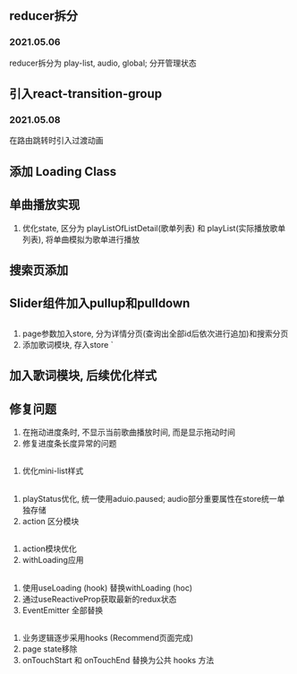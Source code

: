 
## reducer拆分
### 2021.05.06

reducer拆分为 play-list, audio, global; 分开管理状态


## 引入react-transition-group
### 2021.05.08

在路由跳转时引入过渡动画


## 添加 Loading Class


## 单曲播放实现
1. 优化state, 区分为 playListOfListDetail(歌单列表) 和 playList(实际播放歌单列表), 将单曲模拟为歌单进行播放


## 搜索页添加



## Slider组件加入pullup和pulldown



## 
1. page参数加入store, 分为详情分页(查询出全部id后依次进行追加)和搜索分页
2. 添加歌词模块, 存入store
`

## 加入歌词模块, 后续优化样式



## 修复问题
1. 在拖动进度条时, 不显示当前歌曲播放时间, 而是显示拖动时间
2. 修复进度条长度异常的问题


## 
1. 优化mini-list样式


##
1. playStatus优化, 统一使用aduio.paused; audio部分重要属性在store统一单独存储
2. action 区分模块



## 
1. action模块优化
2. withLoading应用



## 
1. 使用useLoading (hook) 替换withLoading (hoc)
2. 通过useReactiveProp获取最新的redux状态
3. EventEmitter 全部替换


##
1. 业务逻辑逐步采用hooks (Recommend页面完成)
2. page state移除
3. onTouchStart 和 onTouchEnd 替换为公共 hooks 方法
